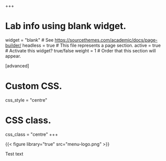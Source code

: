 +++
# Lab info using blank widget.
widget = "blank"  # See https://sourcethemes.com/academic/docs/page-builder/
headless = true  # This file represents a page section.
active = true  # Activate this widget? true/false
weight = 1  # Order that this section will appear.

[advanced]
 # Custom CSS. 
 css_style = "centre"
 
 # CSS class.
 css_class = "centre"
+++

{{< figure library="true" src="menu-logo.png" >}}

Test text

<!-- <span style="color:#285F75"><font size="20"><b>Tonkin </b>Lab</font></span> -->

<!-- <span style="color:#C28542"><font size="12">Population & Community Ecology</font></span> -->


